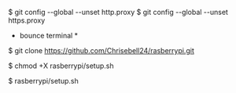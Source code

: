 $ git config --global --unset http.proxy 
$ git config --global --unset https.proxy

* bounce terminal *

$ git clone https://github.com/Chrisebell24/rasberrypi.git

$ chmod +X rasberrypi/setup.sh

$ rasberrypi/setup.sh
